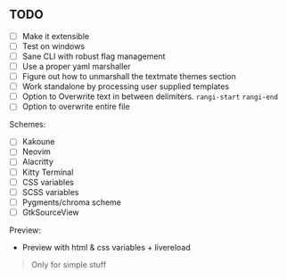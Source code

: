 ## TODO
- [ ] Make it extensible
- [ ] Test on windows
- [ ] Sane CLI with robust flag management
- [ ] Use a proper yaml marshaller
- [ ] Figure out how to unmarshall the textmate themes section
- [ ] Work standalone by processing user supplied templates
- [ ] Option to Overwrite text in between delimiters. `rangi-start` `rangi-end`
- [ ] Option to overwrite entire file

Schemes:
- [ ] Kakoune
- [ ] Neovim
- [ ] Alacritty
- [ ] Kitty Terminal
- [ ] CSS variables
- [ ] SCSS variables
- [ ] Pygments/chroma scheme
- [ ] GtkSourceView

Preview:
- Preview with html & css variables + livereload
> Only for simple stuff 
